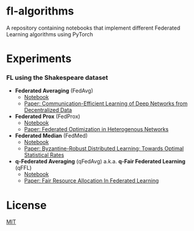 # fl-algorithms

A repository containing notebooks that implement different Federated Learning algorithms using PyTorch

# Experiments

### FL using the Shakespeare dataset
  - **Federated Averaging** (FedAvg)
    - [Notebook](Shakespeare/FedAvg.ipynb)
    - [Paper: Communication-Efficient Learning of Deep Networks from Decentralized Data](http://proceedings.mlr.press/v54/mcmahan17a.html)
  - **Federated Prox** (FedProx)
    - [Notebook](Shakespeare/FedProx.ipynb)
    - [Paper: Federated Optimization in Heterogenous Networks](https://arxiv.org/abs/1812.06127)
  - **Federated Median** (FedMed)
    - [Notebook](Shakespeare/FedMed.ipynb)
    - [Paper: Byzantine-Robust Distributed Learning: Towards Optimal Statistical Rates](http://proceedings.mlr.press/v80/yin18a.html)
  - **q-Federated Averaging** (qFedAvg) a.k.a. **q-Fair Federated Learning** (qFFL)
    - [Notebook](Shakespeare/qFedAvg.ipynb)
    - [Paper: Fair Resource Allocation In Federated Learning](https://arxiv.org/abs/1905.10497)

# License 

[MIT](LICENSE)
